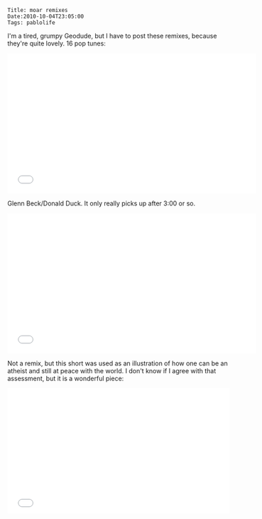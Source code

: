     Title: moar remixes
    Date:2010-10-04T23:05:00
    Tags: pablolife

I'm a tired, grumpy Geodude, but I have to post these remixes, because they're
quite lovely.  16 pop tunes:

<iframe width="560" height="315" src="//www.youtube.com/embed/i9qW6HEBo_c" frameborder="0" allowfullscreen></iframe>

Glenn Beck/Donald Duck. It only really picks up after 3:00 or so.

<iframe width="560" height="315" src="//www.youtube.com/embed/HfuwNU0jsk0" frameborder="0" allowfullscreen></iframe>

Not a remix, but this short was used as an illustration of how one can be an
atheist and still at peace with the world. I don't know if I agree with that
assessment, but it is a wonderful piece:

<iframe src="//player.vimeo.com/video/11238405;byline=0&amp;portrait=0&amp;badge=0" width="500" height="281" frameborder="0" webkitallowfullscreen mozallowfullscreen allowfullscreen></iframe>
